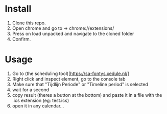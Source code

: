 # Install
1. Clone this repo.
2. Open chrome and go to -> chrome://extensions/
3. Press on load unpacked and navigate to the cloned folder
4. Confirm. 

# Usage
1. Go to (the scheduling tool)[https://sa-fontys.xedule.nl/]
2. Right click and inspect element, go to the console tab
3. Make sure that "Tijdlijn Periode" or "Timeline period" is selected
4. wait for a second
5. copy result (theres a button at the bottom) and paste it in a file with the .ics extension (eg: test.ics)
6. open it in any calendar...